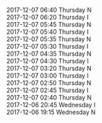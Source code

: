 2017-12-07 06:40 Thursday  N  
2017-12-07 06:20 Thursday  I  
2017-12-07 05:45 Thursday  N  
2017-12-07 05:40 Thursday  I  
2017-12-07 05:35 Thursday  N  
2017-12-07 05:30 Thursday  I  
2017-12-07 04:35 Thursday  N  
2017-12-07 04:30 Thursday  I  
2017-12-07 03:20 Thursday  N  
2017-12-07 03:00 Thursday  I  
2017-12-07 02:50 Thursday  N  
2017-12-07 02:45 Thursday  I  
2017-12-07 02:40 Thursday  N  
2017-12-06 20:45 Wednesday  I  
2017-12-06 19:15 Wednesday  N  
